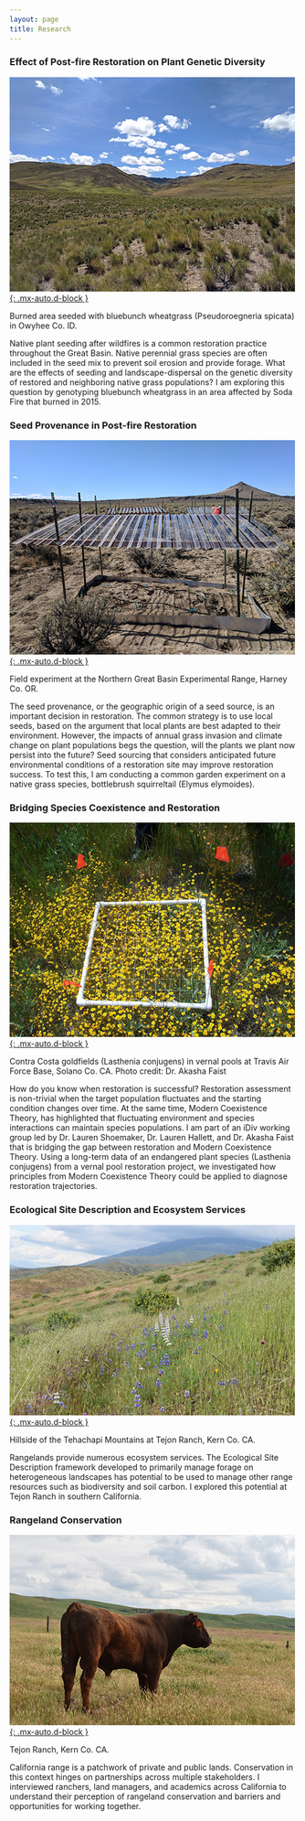 ```yaml
---
layout: page
title: Research
---
```

### Effect of Post-fire Restoration on Plant Genetic Diversity
[![bluebunch](/../../assets/img/research/bluebunch-small.jpg){: .mx-auto.d-block }](/../../assets/img/research/bluebunch.jpg)
<div class="caption">
Burned area seeded with bluebunch wheatgrass (Pseudoroegneria spicata) in Owyhee Co. ID.
</div>

Native plant seeding after wildfires is a common restoration practice throughout the Great Basin. Native perennial grass species are often included in the seed mix to prevent soil erosion and provide forage. What are the effects of seeding and landscape-dispersal on the genetic diversity of restored and neighboring native grass populations? I am exploring this question by genotyping bluebunch wheatgrass in an area affected by Soda Fire that burned in 2015.

### Seed Provenance in Post-fire Restoration
[![eoarc](/../../assets/img/research/eoarc-small.jpg){: .mx-auto.d-block }](/../../assets/img/research/eoarc.jpg)
<div class="caption">
Field experiment at the Northern Great Basin Experimental Range, Harney Co. OR.
</div>

The seed provenance, or the geographic origin of a seed source, is an important decision in restoration. The common strategy is to use local seeds, based on the argument that local plants are best adapted to their environment. However, the impacts of annual grass invasion and climate change on plant populations begs the question, will the plants we plant now persist into the future? Seed sourcing that considers anticipated future environmental conditions of a restoration site may improve restoration success. To test this, I am conducting a common garden experiment on a native grass species, bottlebrush squirreltail (Elymus elymoides).

### Bridging Species Coexistence and Restoration
[![lasthenia](/../../assets/img/research/lasthenia-small.jpg){: .mx-auto.d-block }](/../../assets/img/research/lasthenia.jpg)
<div class="caption">
Contra Costa goldfields (Lasthenia conjugens) in vernal pools at Travis Air Force Base, Solano Co. CA. Photo credit: Dr. Akasha Faist
</div>

How do you know when restoration is successful? Restoration assessment is non-trivial when the target population fluctuates and the starting condition changes over time. At the same time, Modern Coexistence Theory, has highlighted that fluctuating environment and species interactions can maintain species populations. I am part of an iDiv working group led by Dr. Lauren Shoemaker, Dr. Lauren Hallett, and Dr. Akasha Faist that is bridging the gap between restoration and Modern Coexistence Theory. Using a long-term data of an endangered plant species (Lasthenia conjugens) from a vernal pool restoration project, we investigated how principles from Modern Coexistence Theory could be applied to diagnose restoration trajectories. 

### Ecological Site Description and Ecosystem Services
[![tejon](/../../assets/img/research/tejon-small.jpg){: .mx-auto.d-block }](/../../assets/img/research/tejon.jpg)
<div class="caption">
Hillside of the Tehachapi Mountains at Tejon Ranch, Kern Co. CA.
</div>

Rangelands provide numerous ecosystem services. The Ecological Site Description framework developed to primarily manage forage on heterogeneous landscapes has potential to be used to manage other range resources such as biodiversity and soil carbon. I explored this potential at Tejon Ranch in southern California. 

### Rangeland Conservation
[![cow](/../../assets/img/research/cow-small.jpg){: .mx-auto.d-block }](/../../assets/img/research/cow.jpg)
<div class="caption">
Tejon Ranch, Kern Co. CA.
</div>

California range is a patchwork of private and public lands. Conservation in this context hinges on partnerships across multiple stakeholders. I interviewed ranchers, land managers, and academics across California to understand their perception of rangeland conservation and barriers and opportunities for working together.




